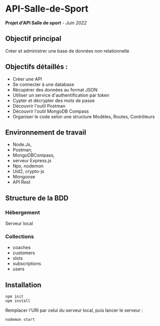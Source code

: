# API-Salle-de-Sport

__Projet d'API Salle de sport__ - *Juin 2022*

## Objectif principal

Créer et administrer une base de données non relationnelle

## Objectifs détaillés :
- Créer une API
- Se connecter à une database
- Récupérer des données au format JSON
- Utiliser un service d'authentification par token
- Cypter et décrypter des mots de passe
- Découvrir l'outil Postman
- Découvrir l'outil MongoDB Compass
- Organiser le code selon une structure Modèles, Routes, Contrôleurs

## Environnement de travail

- Node.Js,
- Postman,
- MongoDBCompass,
- serveur Express.js
- Npx, nodemon
- Uid2, crypto-js
- Mongoose
- API Rest

## Structure de la BDD

### Hébergement

Serveur local

### Collections

- coaches
- customers
- slots
- subscriptions
- users

## Installation

```
npm init
npm install
```

Remplacer l'URI par celui du serveur local, puis lancer le serveur :

```
nodemon start
```
